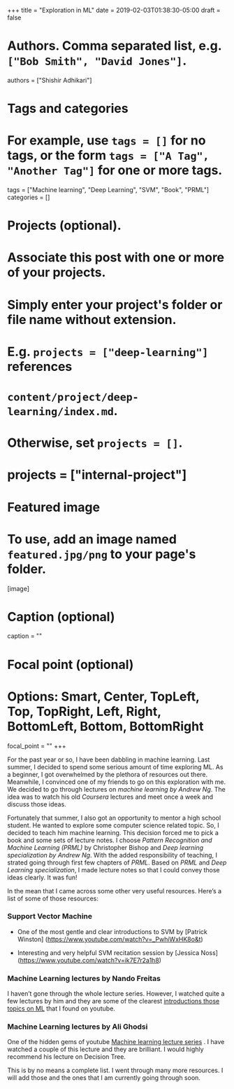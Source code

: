 +++
title = "Exploration in ML"
date = 2019-02-03T01:38:30-05:00
draft = false

# Authors. Comma separated list, e.g. `["Bob Smith", "David Jones"]`.
authors = ["Shishir Adhikari"]

# Tags and categories
# For example, use `tags = []` for no tags, or the form `tags = ["A Tag", "Another Tag"]` for one or more tags.
tags = ["Machine learning", "Deep Learning", "SVM", "Book", "PRML"]
categories = []

# Projects (optional).
#   Associate this post with one or more of your projects.
#   Simply enter your project's folder or file name without extension.
#   E.g. `projects = ["deep-learning"]` references
#   `content/project/deep-learning/index.md`.
#   Otherwise, set `projects = []`.
# projects = ["internal-project"]

# Featured image
# To use, add an image named `featured.jpg/png` to your page's folder.
[image]
  # Caption (optional)
  caption = ""

  # Focal point (optional)
  # Options: Smart, Center, TopLeft, Top, TopRight, Left, Right, BottomLeft, Bottom, BottomRight
  focal_point = ""
+++

For the past year or so, I have been dabbling in machine learning. Last summer, I decided to spend some serious amount of time exploring ML. As a beginner, I got overwhelmed by the plethora of resources out there. Meanwhile, I convinced one of my friends to go on this exploration with me. We decided to go through lectures on _machine learning by Andrew Ng_. The idea was to watch his old _Coursera_ lectures and meet once a week and discuss those ideas.

Fortunately that summer, I also got an opportunity to mentor a high school student. He wanted to explore some computer science related topic. So, I decided to teach him machine learning. This decision forced me to pick a book and some sets of lecture notes. I choose _Pattern Recognition and Machine Learning (PRML)_ by Christopher Bishop and _Deep learning specialization by Andrew Ng_. With the added responsibility of teaching, I strated going through first few chapters of _PRML_. Based on _PRML_ and _Deep Learning specialization_, I made lecture notes so that I could convey those ideas clearly. It was fun!

In the mean that I came across some other very useful resources. Here’s a list of some of those resources:
### Support Vector Machine

  * One of the most gentle and clear introductions to SVM by [Patrick Winston] (https://www.youtube.com/watch?v=_PwhiWxHK8o&t)

  * Interesting and very helpful SVM recitation session by [Jessica Noss] (https://www.youtube.com/watch?v=ik7E7r2a1h8)

###  Machine Learning lectures by Nando Freitas
I haven’t gone through the whole lecture series. However, I watched quite a few lectures by him and they are some of the clearest [introductions those topics on ML](https://www.youtube.com/watch?v=w2OtwL5T1ow&list=PLE6Wd9FR--EdyJ5lbFl8UuGjecvVw66F6) that I found on youtube.

###  Machine Learning lectures by Ali Ghodsi
One of the hidden gems of youtube [Machine learning lecture series](https://www.youtube.com/channel/UCKJNzy_GuvX3SAg3ipaGa8A/playlists)
. I have watched a couple of this lecture and they are brilliant. I would highly recommend his lecture on Decision Tree.

This is by no means a complete list. I went through many more resources. I will add those and the ones that I am currently going through soon.
